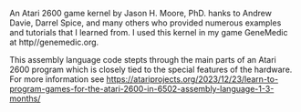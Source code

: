 An Atari 2600 game kernel by Jason H. Moore, PhD. hanks to Andrew Davie, Darrel Spice, and many others who provided numerous examples and tutorials that I learned from. I used this kernel in my game GeneMedic at http//genemedic.org.

This assembly language code stepts through the main parts of an Atari 2600 program which is closely tied to the special features of the hardware. For more information see https://atariprojects.org/2023/12/23/learn-to-program-games-for-the-atari-2600-in-6502-assembly-language-1-3-months/
